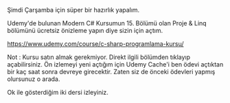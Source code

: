 Şimdi Çarşamba için süper bir hazırlık yapalım.

Udemy'de bulunan Modern C# Kursumun 15. Bölümü olan Proje & Linq bölümünü ücretsiz önizleme yapın diye sizin için açtım.

https://www.udemy.com/course/c-sharp-programlama-kursu/

Not : Kursu satın almak gerekmiyor. Direkt ilgili bölümden tıklayıp açabilirsiniz. Ön izlemeyi yeni açtığım için Udemy Cache'i ben ödevi açtıktan bir kaç saat sonra devreye girecektir. Zaten siz de önceki ödevleri yapmış olursunuz o arada.

Ok ile gösterdiğim iki dersi izleyiniz.
